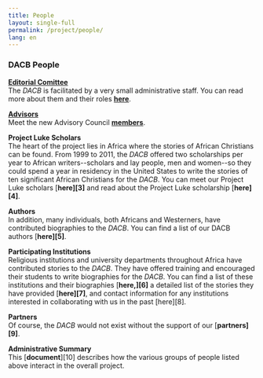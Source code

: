 ```yaml
---
title: People
layout: single-full
permalink: /project/people/
lang: en
---
```


### DACB People

**[Editorial Comittee](http://www.dacb.org/jonbio.htm)**  
The _DACB_ is facilitated by a very small administrative staff. You can read more about them and their roles [**here**](http://www.dacb.org/jonbio.htm).

**[Advisors](http://www.dacb.org/jonbio.htm)**  
Meet the new Advisory Council [**members**](http://localhost/dacb/project/advisors).

**Project Luke Scholars**  
The heart of the project lies in Africa where the stories of African Christians can be found. From 1999 to 2011, the _DACB_ offered two scholarships per year to African writers--scholars and lay people, men and women--so they could spend a year in residency in the United States to write the stories of ten significant African Christians for the _DACB_. You can meet our Project Luke scholars [**here][3]** and read about the Project Luke scholarship [**here][4]**.

**Authors**  
In addition, many individuals, both Africans and Westerners, have contributed biographies to the _DACB_. You can find a list of our DACB authors [**here][5]**.

**Participating Institutions**  
Religious institutions and university departments throughout Africa have contributed stories to the _DACB_. They have offered training and encouraged their students to write biographies for the _DACB_. You can find a list of these institutions and their biographies [**here,][6]** a detailed list of the stories they have provided [**here][7]**, and contact information for any institutions interested in collaborating with us in the past [here][8].

**Partners**  
Of course, the _DACB_ would not exist without the support of our [**partners][9]**.

**Administrative Summary**   
This [**document**][10] describes how the various groups of people listed above interact in the overall project.

